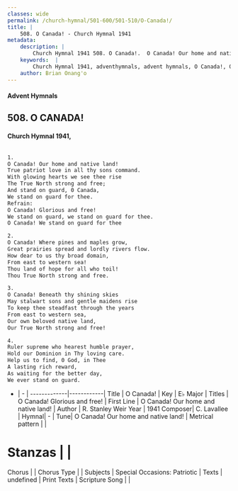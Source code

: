 ```yaml
---
classes: wide
permalink: /church-hymnal/501-600/501-510/O-Canada!/
title: |
    508. O Canada! - Church Hymnal 1941
metadata:
    description: |
        Church Hymnal 1941 508. O Canada!.  O Canada! Our home and native land!  True patriot love in all thy sons command.  With glowing hearts we see thee rise  The True North strong and free;  And stand on guard, 0 Canada,  We stand on guard for thee.  
    keywords:  |
        Church Hymnal 1941, adventhymnals, advent hymnals, O Canada!, O Canada! Our home and native land!. O Canada! Glorious and free! 
    author: Brian Onang'o
---
```


#### Advent Hymnals
## 508. O CANADA!
####  Church Hymnal 1941,

```txt

1.
O Canada! Our home and native land! 
True patriot love in all thy sons command. 
With glowing hearts we see thee rise 
The True North strong and free; 
And stand on guard, 0 Canada, 
We stand on guard for thee. 
Refrain:
O Canada! Glorious and free! 
We stand on guard, we stand on guard for thee. 
O Canada! We stand on guard for thee 

2.
O Canada! Where pines and maples grow, 
Great prairies spread and lordly rivers flow. 
How dear to us thy broad domain, 
From east to western sea! 
Thou land of hope for all who toil! 
Thou True North strong and free. 

3.
O Canada! Beneath thy shining skies 
May stalwart sons and gentle maidens rise 
To keep thee steadfast through the years 
From east to western sea, 
Our own beloved native land, 
Our True North strong and free! 

4.
Ruler supreme who hearest humble prayer, 
Hold our Dominion in Thy loving care. 
Help us to find, 0 God, in Thee 
A lasting rich reward, 
As waiting for the better day, 
We ever stand on guard.

```

- |   -  |
-------------|------------|
Title | O Canada! |
Key | E♭ Major |
Titles | O Canada! Glorious and free!  |
First Line | O Canada! Our home and native land! |
Author | R. Stanley Weir
Year | 1941
Composer| C. Lavallee |
Hymnal|  - |
Tune| O Canada! Our home and native land! |
Metrical pattern | |
# Stanzas |  |
Chorus |  |
Chorus Type |  |
Subjects | Special Occasions: Patriotic |
Texts | undefined |
Print Texts | 
Scripture Song |  |
    

